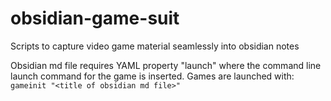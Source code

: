 # obsidian-game-suit
Scripts to capture video game material seamlessly into obsidian notes

Obsidian md file requires YAML property "launch" where the command line launch command for the game is inserted.
Games are launched with:
`gameinit "<title of obsidian md file>"`
